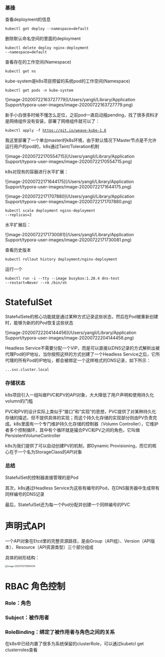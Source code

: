 ### 基操

查看deployment的信息

<code>kubectl get deploy --namespace=default</code>



删除默认命名空间的里面的deployment

<code>kubectl delete deploy nginx-deployment --namespace=default</code>



查看存在的工作空间(Namespace)

<code>kubectl get ns</code>



kube-system是k8s项目预留的系统pod的工作空间(Namespace)

<code>kubectl get pods -n kube-system</code>

![image-20200722163727779](/Users/yangli/Library/Application Support/typora-user-images/image-20200722163727779.png)

新手小白很多时候不懂怎么定位，之前pod一直启动报pending，找了很多资料才是网络组件没有安装，部署了网络组件就可以了：

<code>kubectl apply -f https://git.io/weave-kube-1.6</code>



我这里部署了一个单台master的k8s环境，由于默认情况下Master节点是不允许运行用户的pod的，k8s通过Taint/Toleration机制

![image-20200722170554715](/Users/yangli/Library/Application Support/typora-user-images/image-20200722170554715.png)





k8s对现有的容器进行水平扩展：

![image-20200722171644175](/Users/yangli/Library/Application Support/typora-user-images/image-20200722171644175.png)

![image-20200722171707880](/Users/yangli/Library/Application Support/typora-user-images/image-20200722171707880.png)

<code>kubectl scale deployment nginx-deployment --replicas=2</code>

水平扩展后：

![image-20200722171730081](/Users/yangli/Library/Application Support/typora-user-images/image-20200722171730081.png)





查看历史版本

<code>kubectl rollout history deployment/nginx-deployment</code>



运行一个

<code>kubectl run -i --tty --image busybox:1.28.4 dns-test --restart=Never --rm /bin/sh</code>



# StatefulSet

StatefulSete的核心功能就是通过某种方式记录这些状态，然后在Pod被重新创建时，能够为新的的Pod恢复这些状态



![image-20200722204144456](/Users/yangli/Library/Application Support/typora-user-images/image-20200722204144456.png)

Headless Service不需要分配一个VIP，而是可以直接以DNS记录的方式解析出被代理Pod的IP地址，当你按照这样的方式创建了一个Headless Service之后，它所代理的所有Pod的IP地址，都会被绑定一个这样格式的DNS记录，如下所示：

<code><pod-name>.<svc-name>.<namespace>.svc.cluster.local</code>



### 存储状态

k8s项目引入一组叫做PVC和PV的API对象，大大降低了用户声明和使用持久化volumn的门槛

PVC和PV的设计实际上类似于“接口”和“实现”的思想，PVC提供了对某种持久化存储的描述，但不提供具体的实现；而这个持久化存储的实现部分则由PV负责完成。k8s里面有一个专门维护持久化存储的控制器（Volumn Controller），它维护者多个控制循环，其中有个循环就是撮合PVC和PV之间的角色，它叫做PersistentVolumeController

k8s为我们提供了可以自动创建PV的机制，即Dynamic Provisioning，而它的核心在于一个名为StorageClass的API对象



### 总结

StatefulSet的控制器直接管理的是Pod

其次，k8s通过Headless Service为这些有编号的Pod，在DNS服务器中生成带有同样编号的DNS记录

最后，StatefulSet还为每一个Pod分配并创建一个同样编号的PVC





# 声明式API

一个API对象在Etcd里的完整资源路径，是由Group（API组）、Version（API版本）、Resource（API资源类型）三个部分组成

具体的树形结构：

<img src="/Users/yangli/Library/Application Support/typora-user-images/image-20201112113900434.png" alt="image-20201112113900434" style="zoom:50%;margin-left:0px" />





# RBAC 角色控制

### Role：角色

### Subject：被作用者

### RoleBinding：绑定了被作用者与角色之间的关系

在k8s中已经内置了很多为系统保留的clusterRole，可以通过kubetcl get clusterroles查看

